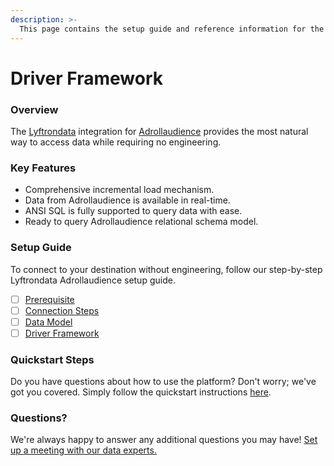 ```yaml
---
description: >-
  This page contains the setup guide and reference information for the Adrollaudience source connector.
---
```


# Driver Framework

### Overview

The [Lyftrondata](https://www.lyftrondata.com/) integration for [Adrollaudience](None) provides the most natural way to access data while requiring no engineering.

### Key Features

* Comprehensive incremental load mechanism.
* Data from Adrollaudience is available in real-time.&#x20;
* ANSI SQL is fully supported to query data with ease.
* Ready to query Adrollaudience relational schema model.

### Setup Guide

To connect to your destination without engineering, follow our step-by-step Lyftrondata Adrollaudience setup guide.

* [ ] [Prerequisite](../prerequisite.md)
* [ ] [Connection Steps](../connection-steps.md)
* [ ] [Data Model](../data-model/erd.md)
* [ ] [Driver Framework](../driver-framework/)

### Quickstart Steps

Do you have questions about how to use the platform? Don't worry; we've got you covered. Simply follow the quickstart instructions [here](../driver-framework/README.md).

### Questions? <a href="#questions" id="questions"></a>

We're always happy to answer any additional questions you may have! [Set up a meeting with our data experts.](https://www.lyftrondata.com/book-a-meeting/)


